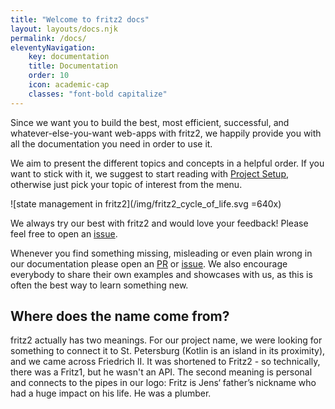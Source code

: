 ```yaml
---
title: "Welcome to fritz2 docs"
layout: layouts/docs.njk
permalink: /docs/ 
eleventyNavigation:
    key: documentation 
    title: Documentation 
    order: 10
    icon: academic-cap
    classes: "font-bold capitalize"
---
```

Since we want you to build the best, most efficient, successful, and whatever-else-you-want web-apps with fritz2,
we happily provide you with all the documentation you need in order to use it.

We aim to present the different topics and concepts in a helpful order. If you want to stick with it,
we suggest to start reading with [Project Setup](/docs/start), otherwise just pick your topic of interest from the menu.

![state management in fritz2](/img/fritz2_cycle_of_life.svg =640x)

We always try our best with fritz2 and would love your feedback! Please feel free to open an
[issue](https://github.com/jwstegemann/fritz2/issues).

Whenever you find something missing, misleading or even plain wrong in our documentation please open an
[PR](https://github.com/jwstegemann/fritz2-docs/pulls) or [issue](https://github.com/jwstegemann/fritz2-docs/issues).
We also encourage everybody to share their own examples and showcases with us,
as this is often the best way to learn something new.

## Where does the name come from?

fritz2 actually has two meanings. For our project name, we were looking for something to connect it to St. Petersburg
(Kotlin is an island in its proximity), and we came across Friedrich II. It was shortened to Fritz2 - so technically,
there was a Fritz1, but he wasn't an API. The second meaning is personal and connects to the pipes in our logo:
Fritz is Jens‘ father’s nickname who had a huge impact on his life. He was a plumber.
